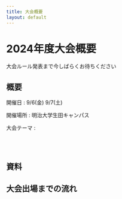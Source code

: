 ```yaml
---
title: 大会概要
layout: default
---
```


# 2024年度大会概要
大会ルール発表まで今しばらくお待ちください
## 概要
開催日
: 9/6(金) 9/7(土)

開催場所
: 明治大学生田キャンパス

大会テーマ
: 

<br><br>

## 資料

## 大会出場までの流れ
